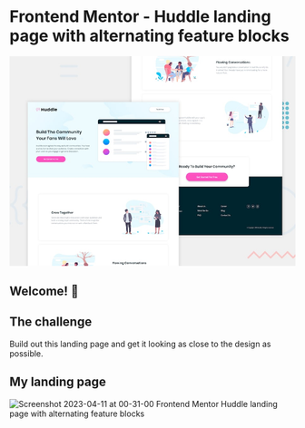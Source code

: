 # Frontend Mentor - Huddle landing page with alternating feature blocks

![Design preview for the Huddle landing page with alternating feature blocks coding challenge](./design/desktop-preview.jpg)

## Welcome! 👋

## The challenge

Build out this landing page and get it looking as close to the design as possible.


## My landing page

![Screenshot 2023-04-11 at 00-31-00 Frontend Mentor Huddle landing page with alternating feature blocks](https://user-images.githubusercontent.com/83876328/231011532-c8353107-da38-4999-bbff-05eb6abf580b.png)
